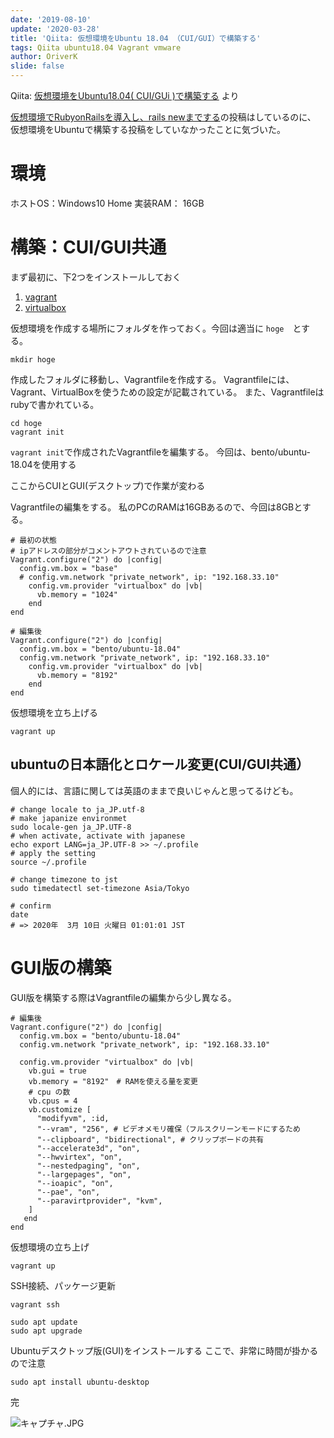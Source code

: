 ```yaml
---
date: '2019-08-10'
update: '2020-03-28'
title: 'Qiita: 仮想環境をUbuntu 18.04 （CUI/GUI）で構築する'
tags: Qiita ubuntu18.04 Vagrant vmware
author: OriverK
slide: false
---
```


Qiita: [仮想環境をUbuntu18.04( CUI/GUi )で構築する](https://qiita.com/OriverK/items/115c0c4d3c25c89327bc) より

[仮想環境でRubyonRailsを導入し、rails newまでする](https://qiita.com/OriverK/items/c69b715fc455e8f4b5fd)の投稿はしているのに、
仮想環境をUbuntuで構築する投稿をしていなかったことに気づいた。

# 環境
ホストOS：Windows10 Home
実装RAM： 16GB

# 構築：CUI/GUI共通

まず最初に、下2つをインストールしておく
1. [vagrant](https://www.vagrantup.com/downloads.html) 
2. [virtualbox](https://www.virtualbox.org/wiki/Downloads) 

仮想環境を作成する場所にフォルダを作っておく。今回は適当に `hoge`　とする。

```sh:terminal
mkdir hoge
```
作成したフォルダに移動し、Vagrantfileを作成する。
Vagrantfileには、Vagrant、VirtualBoxを使うための設定が記載されている。
また、Vagrantfileはrubyで書かれている。

```sh:terminal
cd hoge
vagrant init
```
`vagrant init`で作成されたVagrantfileを編集する。
今回は、bento/ubuntu-18.04を使用する

ここからCUIとGUI(デスクトップ)で作業が変わる

Vagrantfileの編集をする。
私のPCのRAMは16GBあるので、今回は8GBとする。

```rb:Vagrantfile
# 最初の状態
# ipアドレスの部分がコメントアウトされているので注意
Vagrant.configure("2") do |config|
  config.vm.box = "base"
  # config.vm.network "private_network", ip: "192.168.33.10"
    config.vm.provider "virtualbox" do |vb|
      vb.memory = "1024"
    end
end

# 編集後
Vagrant.configure("2") do |config|
  config.vm.box = "bento/ubuntu-18.04"
  config.vm.network "private_network", ip: "192.168.33.10"
    config.vm.provider "virtualbox" do |vb|
      vb.memory = "8192"
    end
end
```

仮想環境を立ち上げる

```sh:terminal
vagrant up
```

## ubuntuの日本語化とロケール変更(CUI/GUI共通）
個人的には、言語に関しては英語のままで良いじゃんと思ってるけども。

```sh:terminal
# change locale to ja_JP.utf-8
# make japanize environmet
sudo locale-gen ja_JP.UTF-8
# when activate, activate with japanese
echo export LANG=ja_JP.UTF-8 >> ~/.profile
# apply the setting
source ~/.profile

# change timezone to jst
sudo timedatectl set-timezone Asia/Tokyo

# confirm
date
# => 2020年  3月 10日 火曜日 01:01:01 JST

```

# GUI版の構築
GUI版を構築する際はVagrantfileの編集から少し異なる。

```rb:Vagrantfile
# 編集後
Vagrant.configure("2") do |config|
  config.vm.box = "bento/ubuntu-18.04"
  config.vm.network "private_network", ip: "192.168.33.10"

  config.vm.provider "virtualbox" do |vb|
    vb.gui = true
    vb.memory = "8192"　# RAMを使える量を変更
    # cpu の数
    vb.cpus = 4
    vb.customize [
      "modifyvm", :id,
      "--vram", "256", # ビデオメモリ確保（フルスクリーンモードにするため
      "--clipboard", "bidirectional", # クリップボードの共有
      "--accelerate3d", "on",
      "--hwvirtex", "on",
      "--nestedpaging", "on",
      "--largepages", "on",
      "--ioapic", "on",
      "--pae", "on",
      "--paravirtprovider", "kvm",
    ]
   end
end
```

仮想環境の立ち上げ

```sh:terminal
vagrant up
```

SSH接続、パッケージ更新

```sh:terminal
vagrant ssh

sudo apt update
sudo apt upgrade
```

Ubuntuデスクトップ版(GUI)をインストールする
ここで、非常に時間が掛かるので注意

```sh:terminal
sudo apt install ubuntu-desktop
```

完

![キャプチャ.JPG](https://qiita-image-store.s3.ap-northeast-1.amazonaws.com/0/294402/6b1609c1-da18-c152-2673-31adb417b31b.jpeg)











